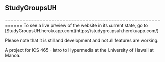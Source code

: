 <h2>StudyGroupsUH</h2>
============================================================
To see a live preview of the website in its current state, go to [StudyGroupsUH.herokuapp.com](https://studygroupsuh.herokuapp.com/)

Please note that it is still and development and not all features are working.

A project for ICS 465 - Intro to Hypermedia at the University of Hawaii at Manoa.
